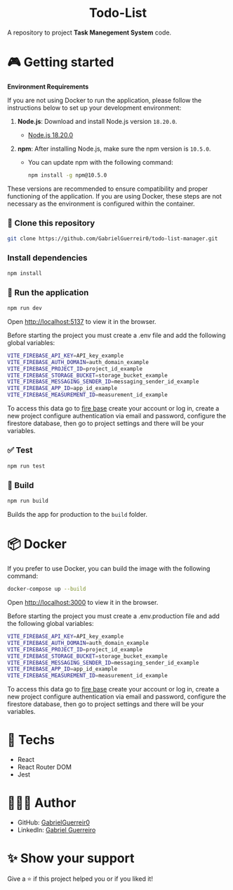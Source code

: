 <div align="center">
  <h1>Todo-List</h1>
</div>

A repository to project **Task Manegement System** code.

# 🎮 Getting started

**Environment Requirements**

If you are not using Docker to run the application, please follow the instructions below to set up your development environment:

1. **Node.js**: Download and install Node.js version `18.20.0`.

   - [Node.js 18.20.0](https://nodejs.org/en/download/releases/)

2. **npm**: After installing Node.js, make sure the npm version is `10.5.0`.
   - You can update npm with the following command:
     ```bash
     npm install -g npm@10.5.0
     ```

These versions are recommended to ensure compatibility and proper functioning of the application. If you are using Docker, these steps are not necessary as the environment is configured within the container.

<h3 style="font-size: 18px;">🧬 Clone this repository</h3>

```bash
git clone https://github.com/GabrielGuerreir0/todo-list-manager.git
```

<h3 style="font-size: 18px;"> Install dependencies</h3>

```bash
npm install
```

<h3 style="font-size: 18px;">🚀 Run the application</h3>

```bash
npm run dev
```

Open [http://localhost:5137](http://localhost:5137) to view it in the browser.

Before starting the project you must create a .env file and add the following global variables:

```bash
VITE_FIREBASE_API_KEY=API_key_example
VITE_FIREBASE_AUTH_DOMAIN=auth_domain_example
VITE_FIREBASE_PROJECT_ID=project_id_example
VITE_FIREBASE_STORAGE_BUCKET=storage_bucket_example
VITE_FIREBASE_MESSAGING_SENDER_ID=messaging_sender_id_example
VITE_FIREBASE_APP_ID=app_id_example
VITE_FIREBASE_MEASUREMENT_ID=measurement_id_example
```

To access this data go to [fire base](https://firebase.google.com/?utm_source=google&utm_medium=cpc&utm_campaign=latam-BR-all-pt-dr-SKWS-all-all-trial-p-dr-1707800-LUAC0016210&utm_content=text-ad-none-any-DEV_c-CRE_545609612280-ADGP_Hybrid%20%7C%20SKWS%20-%20PHR%20%7C%20Txt_Compute-Firebase-KWID_43700066431125285-kwd-307216164692&utm_term=KW_firebase-ST_Firebase&gad_source=1&gclid=Cj0KCQjwq_G1BhCSARIsACc7Nxoal5egNzl2bs2iGLzRxpRorNi6a391gzzrGMeq0eadUg189C_KKiMaAnxVEALw_wcB&gclsrc=aw.ds&hl=pt-br) create your account or log in, create a new project configure authentication via email and password, configure the firestore database, then go to project settings and there will be your variables.

<h3 style="font-size: 18px;">✅ Test</h3>

```bash
npm run test
```

<h3 style="font-size: 18px;">🍷 Build</h3>

```bash
npm run build
```

Builds the app for production to the `build` folder.

# 📦 Docker

If you prefer to use Docker, you can build the image with the following command:

```bash
docker-compose up --build
```

Open [http://localhost:3000](http://localhost:3000) to view it in the browser.

Before starting the project you must create a .env.production file and add the following global variables:

```bash
VITE_FIREBASE_API_KEY=API_key_example
VITE_FIREBASE_AUTH_DOMAIN=auth_domain_example
VITE_FIREBASE_PROJECT_ID=project_id_example
VITE_FIREBASE_STORAGE_BUCKET=storage_bucket_example
VITE_FIREBASE_MESSAGING_SENDER_ID=messaging_sender_id_example
VITE_FIREBASE_APP_ID=app_id_example
VITE_FIREBASE_MEASUREMENT_ID=measurement_id_example
```

To access this data go to [fire base](https://firebase.google.com/?utm_source=google&utm_medium=cpc&utm_campaign=latam-BR-all-pt-dr-SKWS-all-all-trial-p-dr-1707800-LUAC0016210&utm_content=text-ad-none-any-DEV_c-CRE_545609612280-ADGP_Hybrid%20%7C%20SKWS%20-%20PHR%20%7C%20Txt_Compute-Firebase-KWID_43700066431125285-kwd-307216164692&utm_term=KW_firebase-ST_Firebase&gad_source=1&gclid=Cj0KCQjwq_G1BhCSARIsACc7Nxoal5egNzl2bs2iGLzRxpRorNi6a391gzzrGMeq0eadUg189C_KKiMaAnxVEALw_wcB&gclsrc=aw.ds&hl=pt-br) create your account or log in, create a new project configure authentication via email and password, configure the firestore database, then go to project settings and there will be your variables.

# 🚀 Techs

- React
- React Router DOM
- Jest

# 👨🏻‍💻 Author

- GitHub: [GabrielGuerreir0](https://github.com/GabrielGuerreir0)
- LinkedIn: [Gabriel Guerreiro](https://www.linkedin.com/in/gabriel-guerreiro-8b13a825a/)

# ✨ Show your support

Give a ⭐ if this project helped you or if you liked it!
